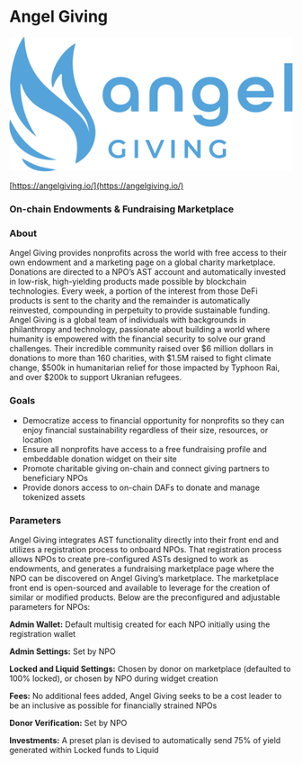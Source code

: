 # Angel Giving

![angel-giving](../../assets/examples/angel-giving.png "angel-giving")

[https://angelgiving.io/](https://angelgiving.io/)

### On-chain Endowments & Fundraising Marketplace

### About

Angel Giving provides nonprofits across the world with free access to their own endowment and a marketing page on a global charity marketplace. Donations are directed to a NPO’s AST account and automatically invested in low-risk, high-yielding products made possible by blockchain technologies. Every week, a portion of the interest from those DeFi products is sent to the charity and the remainder is automatically reinvested, compounding in perpetuity to provide sustainable funding.
Angel Giving is a global team of individuals with backgrounds in philanthropy and technology, passionate about building a world where humanity is empowered with the financial security to solve our grand challenges. Their incredible community raised over $6 million dollars in donations to more than 160 charities, with $1.5M raised to fight climate change, $500k in humanitarian relief for those impacted by Typhoon Rai, and over $200k to support Ukranian refugees.

### Goals

- Democratize access to financial opportunity for nonprofits so they can enjoy financial sustainability regardless of their size, resources, or location
- Ensure all nonprofits have access to a free fundraising profile and embeddable donation widget on their site 
- Promote charitable giving on-chain and connect giving partners to beneficiary NPOs
- Provide donors access to on-chain DAFs to donate and manage tokenized assets 

### Parameters

Angel Giving integrates AST functionality directly into their front end and utilizes a registration process to onboard NPOs. That registration process allows NPOs to create pre-configured ASTs designed to work as endowments, and generates a fundraising marketplace page where the NPO can be discovered on Angel Giving’s marketplace. The marketplace front end is open-sourced and available to leverage for the creation of similar or modified products. Below are the preconfigured and adjustable parameters for NPOs:

**Admin Wallet:** Default multisig created for each NPO initially using the registration wallet

**Admin Settings:** Set by NPO

**Locked and Liquid Settings:** Chosen by donor on marketplace (defaulted to 100% locked), or chosen by NPO during widget creation

**Fees:** No additional fees added, Angel Giving seeks to be a cost leader to be an inclusive as possible for financially strained NPOs

**Donor Verification:** Set by NPO

**Investments:** A preset plan is devised to automatically send 75% of yield generated within Locked funds to Liquid
 
